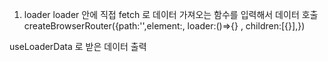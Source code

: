 1. loader
loader 안에 직접 fetch 로 데이터 가져오는 함수를 입력해서 데이터 호출
createBrowserRouter({path:'',element:<Events>, loader:()=>{}  , children:[{}],})

useLoaderData 로 받은 데이터 출력
